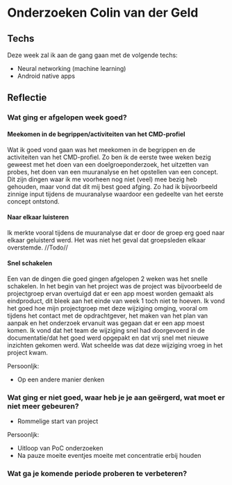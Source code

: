 # Onderzoeken Colin van der Geld

## Techs

Deze week zal ik aan de gang gaan met de volgende techs:
* Neural networking (machine learning)
* Android native apps


## Reflectie

### Wat ging er afgelopen week goed?

#### Meekomen in de begrippen/activiteiten van het CMD-profiel
Wat ik goed vond gaan was het meekomen in de begrippen en de activiteiten van het CMD-profiel. Zo ben ik de eerste twee weken bezig geweest met het doen van een doelgroeponderzoek, het uitzetten van probes, het doen van een muuranalyse en het opstellen van een concept. Dit zijn dingen waar ik me voorheen nog niet (veel) mee bezig heb gehouden, maar vond dat dit mij best goed afging. Zo had ik bijvoorbeeld zinnige input tijdens de muuranalyse waardoor een gedeelte van het eerste concept ontstond.

#### Naar elkaar luisteren
Ik merkte vooral tijdens de muuranalyse dat er door de groep erg goed naar elkaar geluisterd werd. Het was niet het geval dat groepsleden elkaar overstemde. //Todo//

#### Snel schakelen
Een van de dingen die goed gingen afgelopen 2 weken was het snelle schakelen. In het begin van het project was de project was bijvoorbeeld de projectgroep ervan overtuigd dat er een app moest worden gemaakt als eindproduct, dit bleek aan het einde van week 1 toch niet te hoeven. Ik vond het goed hoe mijn projectgroep met deze wijziging omging, vooral om tijdens het contact met de opdrachtgever, het maken van het plan van aanpak en het onderzoek ervanuit was gegaan dat er een app moest komen. Ik vond dat het team de wijziging snel had doorgevoerd in de documentatie/dat het goed werd opgepakt en dat vrij snel met nieuwe inzichten gekomen werd. Wat scheelde was dat deze wijziging vroeg in het project kwam.

Persoonljk:
* Op een andere manier denken

### Wat ging er niet goed, waar heb je je aan geërgerd, wat moet er niet meer gebeuren?

* Rommelige start van project

Persoonljk:
* Uitloop van PoC onderzoeken
* Na pauze moeite eventjes moeite met concentratie erbij houden

### Wat ga je komende periode proberen te verbeteren?

